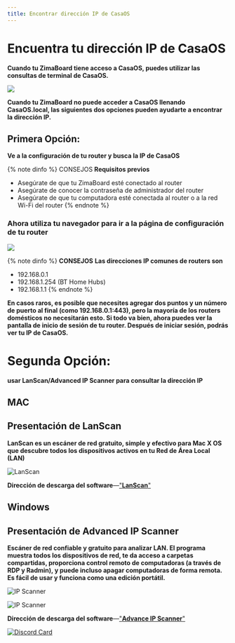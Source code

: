 ```yaml
---
title: Encontrar dirección IP de CasaOS 
---
```


# Encuentra tu dirección IP de CasaOS #

**Cuando tu ZimaBoard tiene acceso a CasaOS, puedes utilizar las consultas de terminal de CasaOS.**

![](/images/Basic-functions-of-dedicated-systems/find-in-casaos-ip-address.gif)

**Cuando tu ZimaBoard no puede acceder a CasaOS llenando CasaOS.local, las siguientes dos opciones pueden ayudarte a encontrar la dirección IP.**

## Primera Opción:
**Ve a la configuración de tu router y busca la IP de CasaOS** 

{% note dinfo %}
CONSEJOS
**Requisitos previos**
- Asegúrate de que tu ZimaBoard esté conectado al router
- Asegúrate de conocer la contraseña de administrador del router
- Asegúrate de que tu computadora esté conectada al router o a la red Wi-Fi del router
{% endnote %}

### Ahora utiliza tu navegador para ir a la página de configuración de tu router ###

![](/images/Basic-functions-of-dedicated-systems/find-enter-address-in-google.png)

{% note dinfo %}
**CONSEJOS**
**Las direcciones IP comunes de routers son**
- 192.168.0.1
- 192.168.1.254 (BT Home Hubs)
- 192.168.1.1
{% endnote %}

**En casos raros, es posible que necesites agregar dos puntos y un número de puerto al final (como 192.168.0.1:443), pero la mayoría de los routers domésticos no necesitarán esto. Si todo va bien, ahora puedes ver la pantalla de inicio de sesión de tu router. Después de iniciar sesión, podrás ver tu IP de CasaOS.**

# Segunda Opción:
**usar LanScan/Advanced IP Scanner para consultar la dirección IP** 

## MAC

## Presentación de LanScan

**LanScan es un escáner de red gratuito, simple y efectivo para Mac X OS que descubre todos los dispositivos activos en tu Red de Área Local (LAN)**

![LanScan](/images/Basic-functions-of-dedicated-systems/find-casaos-ip-mac-lanscan.png)

**Dirección de descarga del software**—["**LanScan**"](https://www.iwaxx.com/lanscan/)

## Windows ##

## Presentación de Advanced IP Scanner ##

**Escáner de red confiable y gratuito para analizar LAN. El programa muestra todos los dispositivos de red, te da acceso a carpetas compartidas, proporciona control remoto de computadoras (a través de RDP y Radmin), y puede incluso apagar computadoras de forma remota. Es fácil de usar y funciona como una edición portátil.**

![IP Scanner](/images/Basic-functions-of-dedicated-systems/find-casaos-ip-win-advance-ip-scan.png)


![IP Scanner](/images/Basic-functions-of-dedicated-systems/find-casaos-ip-win-advance-ip-scan-2.png)

**Dirección de descarga del software**—["**Advance IP Scanner**"](https://www.advanced-ip-scanner.com/)

[![Discord Card](https://discordapp.com/api/guilds/884667213326463016/widget.png?style=banner2)](https://discord.gg/knqAbbBbeX)